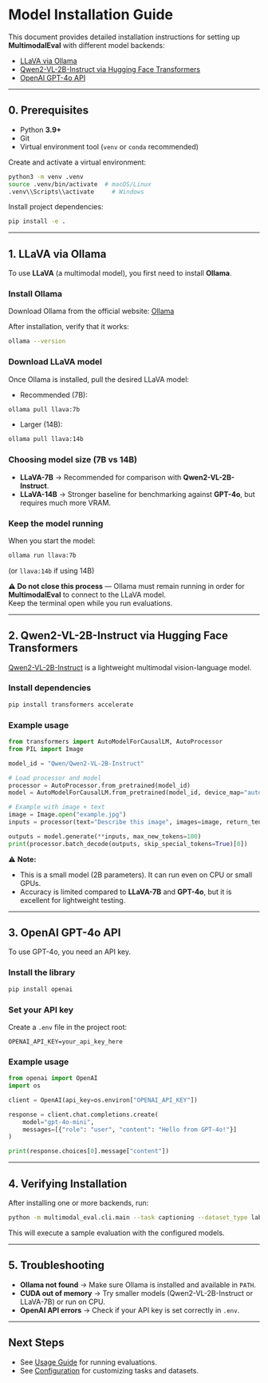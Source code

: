 # Model Installation Guide

This document provides detailed installation instructions for setting up **MultimodalEval** with different model backends:
- [LLaVA via Ollama](#1-llava-via-ollama)
- [Qwen2-VL-2B-Instruct via Hugging Face Transformers](#2-qwen2-vl-2b-instruct-via-hugging-face-transformers)
- [OpenAI GPT-4o API](#3-openai-gpt-4o-api)

---

## 0. Prerequisites

- Python **3.9+**
- Git
- Virtual environment tool (`venv` or `conda` recommended)

Create and activate a virtual environment:

```bash
python3 -m venv .venv
source .venv/bin/activate  # macOS/Linux
.venv\\Scripts\\activate     # Windows
```

Install project dependencies:

```bash
pip install -e .
```

---

## 1. LLaVA via Ollama

To use **LLaVA** (a multimodal model), you first need to install **Ollama**.

### Install Ollama
Download Ollama from the official website: [Ollama](https://ollama.com/download)

After installation, verify that it works:
```bash
ollama --version
```

### Download LLaVA model
Once Ollama is installed, pull the desired LLaVA model:

- Recommended (7B):
```bash
ollama pull llava:7b
```
- Larger (14B):
```bash
ollama pull llava:14b
```

### Choosing model size (7B vs 14B)
- **LLaVA-7B** → Recommended for comparison with **Qwen2-VL-2B-Instruct**.  
- **LLaVA-14B** → Stronger baseline for benchmarking against **GPT-4o**, but requires much more VRAM.  

### Keep the model running
When you start the model:
```bash
ollama run llava:7b
```
(or `llava:14b` if using 14B)

**⚠️ Do not close this process** — Ollama must remain running in order for **MultimodalEval** to connect to the LLaVA model.  
Keep the terminal open while you run evaluations.

---

## 2. Qwen2-VL-2B-Instruct via Hugging Face Transformers

[Qwen2-VL-2B-Instruct](https://huggingface.co/Qwen/Qwen2-VL-2B-Instruct) is a lightweight multimodal vision-language model.

### Install dependencies
```bash
pip install transformers accelerate
```

### Example usage
```python
from transformers import AutoModelForCausalLM, AutoProcessor
from PIL import Image

model_id = "Qwen/Qwen2-VL-2B-Instruct"

# Load processor and model
processor = AutoProcessor.from_pretrained(model_id)
model = AutoModelForCausalLM.from_pretrained(model_id, device_map="auto")

# Example with image + text
image = Image.open("example.jpg")
inputs = processor(text="Describe this image", images=image, return_tensors="pt").to(model.device)

outputs = model.generate(**inputs, max_new_tokens=100)
print(processor.batch_decode(outputs, skip_special_tokens=True)[0])
```

⚠️ **Note:**  
- This is a small model (2B parameters). It can run even on CPU or small GPUs.  
- Accuracy is limited compared to **LLaVA-7B** and **GPT-4o**, but it is excellent for lightweight testing.  

---

## 3. OpenAI GPT-4o API

To use GPT-4o, you need an API key.

### Install the library
```bash
pip install openai
```

### Set your API key
Create a `.env` file in the project root:

```env
OPENAI_API_KEY=your_api_key_here
```

### Example usage
```python
from openai import OpenAI
import os

client = OpenAI(api_key=os.environ["OPENAI_API_KEY"])

response = client.chat.completions.create(
    model="gpt-4o-mini",
    messages=[{"role": "user", "content": "Hello from GPT-4o!"}]
)

print(response.choices[0].message["content"])
```

---

## 4. Verifying Installation

After installing one or more backends, run:

```bash
python -m multimodal_eval.cli.main --task captioning --dataset_type labeled
```

This will execute a sample evaluation with the configured models.

---

## 5. Troubleshooting

- **Ollama not found** → Make sure Ollama is installed and available in `PATH`.  
- **CUDA out of memory** → Try smaller models (Qwen2-VL-2B-Instruct or LLaVA-7B) or run on CPU.  
- **OpenAI API errors** → Check if your API key is set correctly in `.env`.  

---

## Next Steps

- See [Usage Guide](./usage.md) for running evaluations.  
- See [Configuration](./configuration.md) for customizing tasks and datasets.

